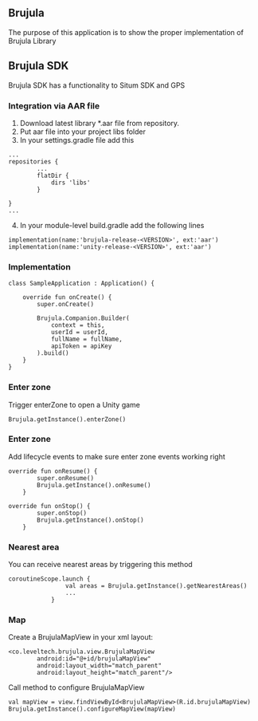## Brujula

The purpose of this application is to show the proper implementation of Brujula Library

## Brujula SDK

Brujula SDK has a functionality to Situm SDK and GPS

### Integration via AAR file

1. Download latest library *.aar file from repository.
2. Put aar file into your project libs folder
3. In your settings.gradle file add this

```
...
repositories {
        ...
        flatDir {
            dirs 'libs'
        }

}
...
```

4. In your module-level build.gradle add the following lines

```
implementation(name:'brujula-release-<VERSION>', ext:'aar')
implementation(name:'unity-release-<VERSION>', ext:'aar')
```

### Implementation

```
class SampleApplication : Application() {

    override fun onCreate() {
        super.onCreate()

        Brujula.Companion.Builder(
            context = this,
            userId = userId,
            fullName = fullName,
            apiToken = apiKey
        ).build()
    }
}
```

### Enter zone

Trigger enterZone to open a Unity game

```
Brujula.getInstance().enterZone()
```

### Enter zone

Add lifecycle events to make sure enter zone events working right

```
override fun onResume() {
        super.onResume()
        Brujula.getInstance().onResume()
    }

override fun onStop() {
        super.onStop()
        Brujula.getInstance().onStop()
    }
```

### Nearest area

You can receive nearest areas by triggering this method

```
coroutineScope.launch {
                val areas = Brujula.getInstance().getNearestAreas()
                ...
            }
```

### Map

Create a BrujulaMapView in your xml layout:

```
<co.leveltech.brujula.view.BrujulaMapView
        android:id="@+id/brujulaMapView"
        android:layout_width="match_parent"
        android:layout_height="match_parent"/>
```

Call method to configure BrujulaMapView

```
val mapView = view.findViewById<BrujulaMapView>(R.id.brujulaMapView)
Brujula.getInstance().configureMapView(mapView)
```

